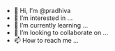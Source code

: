 - 👋 Hi, I’m @pradhiva
- 👀 I’m interested in ...
- 🌱 I’m currently learning ...
- 💞️ I’m looking to collaborate on ...
- 📫 How to reach me ...

<!---
pradhiva/pradhiva is a ✨ special ✨ repository because its `README.md` (this file) appears on your GitHub profile.
You can click the Preview link to take a look at your changes.
--->
